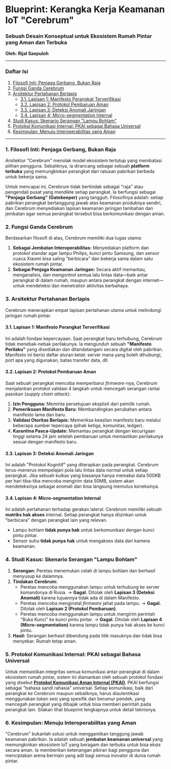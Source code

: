 # Blueprint: Kerangka Kerja Keamanan IoT "Cerebrum"
### Sebuah Desain Konseptual untuk Ekosistem Rumah Pintar yang Aman dan Terbuka

**Oleh: Rijal Saepuloh**

---

### Daftar Isi
1.  [Filosofi Inti: Penjaga Gerbang, Bukan Raja](#1-filosofi-inti-penjaga-gerbang-bukan-raja)
2.  [Fungsi Ganda Cerebrum](#2-fungsi-ganda-cerebrum)
3.  [Arsitektur Pertahanan Berlapis](#3-arsitektur-pertahanan-berlapis)
    * [3.1. Lapisan 1: Manifesto Perangkat Terverifikasi](#31-lapisan-1-manifesto-perangkat-terverifikasi)
    * [3.2. Lapisan 2: Protokol Pembaruan Aman](#32-lapisan-2-protokol-pembaruan-aman)
    * [3.3. Lapisan 3: Deteksi Anomali Jaringan](#33-lapisan-3-deteksi-anomali-jaringan)
    * [3.4. Lapisan 4: Micro-segmentation Internal](#34-lapisan-4-micro-segmentation-internal)
4.  [Studi Kasus: Skenario Serangan "Lampu Bohlam"](#4-studi-kasus-skenario-serangan-lampu-bohlam)
5.  [Protokol Komunikasi Internal: PKAI sebagai Bahasa Universal](#5-protokol-komunikasi-internal-pkai-sebagai-bahasa-universal)
6.  [Kesimpulan: Menuju Interoperabilitas yang Aman](#6-kesimpulan-menuju-interoperabilitas-yang-aman)


---

### 1. Filosofi Inti: Penjaga Gerbang, Bukan Raja

Arsitektur "Cerebrum" menolak model ekosistem tertutup yang membatasi pilihan pengguna. Sebaliknya, ia dirancang sebagai sebuah **platform terbuka** yang memungkinkan perangkat dari ratusan pabrikan berbeda untuk bekerja sama.

Untuk mencapai ini, Cerebrum tidak bertindak sebagai "raja" atau pengendali pusat yang mendikte setiap perangkat. Ia berfungsi sebagai **"Penjaga Gerbang" (Gatekeeper)** yang tangguh. Filosofinya adalah: setiap pabrikan perangkat bertanggung jawab atas keamanan produknya sendiri, dan Cerebrum menyediakan lapisan keamanan jaringan tambahan dan jembatan agar semua perangkat tersebut bisa berkomunikasi dengan aman.

### 2. Fungsi Ganda Cerebrum

Berdasarkan filosofi di atas, Cerebrum memiliki dua tugas utama:

1.  **Sebagai Jembatan Interoperabilitas:** Menyediakan platform dan protokol standar agar lampu Philips, kunci pintu Samsung, dan sensor cuaca Xiaomi bisa saling "berbicara" dan bekerja sama dalam satu ekosistem rumah pintar.
2.  **Sebagai Penjaga Keamanan Jaringan:** Secara aktif memantau, menganalisis, dan mengontrol semua lalu lintas data—baik antar perangkat di dalam rumah, maupun antara perangkat dengan internet—untuk mendeteksi dan menetralisir aktivitas berbahaya.

### 3. Arsitektur Pertahanan Berlapis

Cerebrum menerapkan empat lapisan pertahanan utama untuk melindungi jaringan rumah pintar.

#### 3.1. Lapisan 1: Manifesto Perangkat Terverifikasi
Ini adalah fondasi kepercayaan. Saat perangkat baru terhubung, Cerebrum tidak menebak-nebak perilakunya. Ia mengunduh sebuah **"Manifesto Perilaku"** yang disediakan dan ditandatangani secara digital oleh pabrikan. Manifesto ini berisi daftar aturan ketat: server mana yang boleh dihubungi, port apa yang digunakan, batas transfer data, dll.

#### 3.2. Lapisan 2: Protokol Pembaruan Aman
Saat sebuah perangkat mencoba memperbarui *firmware*-nya, Cerebrum menjalankan protokol validasi 4 langkah untuk mencegah serangan rantai pasokan (*supply chain attack*):
1.  **Izin Pengguna:** Meminta persetujuan eksplisit dari pemilik rumah.
2.  **Pemeriksaan Manifesto Baru:** Membandingkan perubahan antara manifesto lama dan baru.
3.  **Validasi Otoritas Berlapis:** Memeriksa keaslian manifesto baru melalui beberapa sumber tepercaya (pihak ketiga, komunitas, ledger).
4.  **Karantina Pasca-Update:** Memantau perangkat dengan kecurigaan tinggi selama 24 jam setelah pembaruan untuk memastikan perilakunya sesuai dengan manifesto baru.

#### 3.3. Lapisan 3: Deteksi Anomali Jaringan
Ini adalah "Protokol Kognitif" yang diterapkan pada perangkat. Cerebrum terus-menerus mempelajari pola lalu lintas data normal untuk setiap perangkat. Jika sebuah kulkas yang biasanya hanya memakai data 500KB per hari tiba-tiba mencoba mengirim data 50MB, sistem akan mendeteksinya sebagai anomali dan bisa langsung memutus koneksinya.

#### 3.4. Lapisan 4: Micro-segmentation Internal
Ini adalah pertahanan terhadap gerakan lateral. Cerebrum memiliki sebuah **matriks hak akses** internal. Setiap perangkat hanya diizinkan untuk "berbicara" dengan perangkat lain yang relevan.
* Lampu bohlam **tidak punya hak** untuk berkomunikasi dengan kunci pintu pintar.
* Sensor suhu **tidak punya hak** untuk mengakses data dari kamera keamanan.

### 4. Studi Kasus: Skenario Serangan "Lampu Bohlam"

1.  **Serangan:** Peretas menemukan celah di lampu bohlam dan berhasil menyusup ke dalamnya.
2.  **Tindakan Cerebrum:**
    * Peretas mencoba menggunakan lampu untuk terhubung ke server komandonya di Rusia. -> **Gagal.** Ditolak oleh **Lapisan 3 (Deteksi Anomali)** karena tujuannya tidak ada di dalam Manifesto.
    * Peretas mencoba menginstal *firmware* jahat pada lampu. -> **Gagal.** Ditolak oleh **Lapisan 2 (Protokol Pembaruan)**.
    * Peretas mencoba menggunakan lampu untuk mengirim perintah "Buka Kunci" ke kunci pintu pintar. -> **Gagal.** Ditolak oleh **Lapisan 4 (Micro-segmentation)** karena lampu tidak punya hak akses ke kunci pintu.
3.  **Hasil:** Serangan berhasil dibendung pada titik masuknya dan tidak bisa menyebar. Rumah tetap aman.

### 5. Protokol Komunikasi Internal: PKAI sebagai Bahasa Universal
Untuk memastikan integritas semua komunikasi antar-perangkat di dalam ekosistem rumah pintar, sistem ini diamankan oleh sebuah protokol fondasi yang disebut **[Protokol Komunikasi Aman Internal (PKAI)](https://github.com/rijal028/Cognitive-Sentinel-Protocol/blob/main/PKAI_BLUEPRINT.md)**. PKAI berfungsi sebagai "bahasa sandi rahasia" universal. Setiap komunikasi, baik dari perangkat ke Cerebrum maupun sebaliknya, harus diautentikasi menggunakan token sesi yang spesifik dan berumur pendek, yang mencegah perangkat yang dibajak untuk bisa memberi perintah pada perangkat lain. Silakan lihat blueprint lengkapnya untuk detail teknisnya.


### 6. Kesimpulan: Menuju Interoperabilitas yang Aman

"Cerebrum" bukanlah solusi untuk menggantikan tanggung jawab keamanan pabrikan. Ia adalah sebuah **jembatan keamanan universal** yang memungkinkan ekosistem IoT yang beragam dan terbuka untuk bisa eksis secara aman. Ia memberikan ketenangan pikiran bagi pengguna dan menciptakan arena bermain yang adil bagi semua inovator di dunia rumah pintar.
